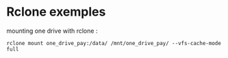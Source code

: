 # Rclone exemples

mounting one drive with rclone :

````
rclone mount one_drive_pay:/data/ /mnt/one_drive_pay/ --vfs-cache-mode full
````